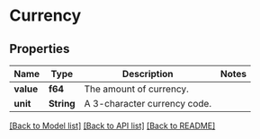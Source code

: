 # Currency

## Properties

Name | Type | Description | Notes
------------ | ------------- | ------------- | -------------
**value** | **f64** | The amount of currency. | 
**unit** | **String** | A 3-character currency code. | 

[[Back to Model list]](../README.md#documentation-for-models) [[Back to API list]](../README.md#documentation-for-api-endpoints) [[Back to README]](../README.md)


